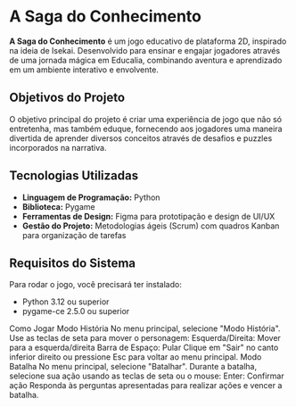 # A Saga do Conhecimento

**A Saga do Conhecimento** é um jogo educativo de plataforma 2D, inspirado na ideia de Isekai. Desenvolvido para ensinar e engajar jogadores através de uma jornada mágica em Educalia, combinando aventura e aprendizado em um ambiente interativo e envolvente.

## Objetivos do Projeto

O objetivo principal do projeto é criar uma experiência de jogo que não só entretenha, mas também eduque, fornecendo aos jogadores uma maneira divertida de aprender diversos conceitos através de desafios e puzzles incorporados na narrativa.

## Tecnologias Utilizadas

- **Linguagem de Programação:** Python
- **Biblioteca:** Pygame
- **Ferramentas de Design:** Figma para prototipação e design de UI/UX
- **Gestão do Projeto:** Metodologias ágeis (Scrum) com quadros Kanban para organização de tarefas

## Requisitos do Sistema

Para rodar o jogo, você precisará ter instalado:
- Python 3.12 ou superior
- pygame-ce 2.5.0 ou superior


Como Jogar
Modo História
No menu principal, selecione "Modo História".
Use as teclas de seta para mover o personagem:
Esquerda/Direita: Mover para a esquerda/direita
Barra de Espaço: Pular
Clique em "Sair" no canto inferior direito ou pressione Esc para voltar ao menu principal.
Modo Batalha
No menu principal, selecione "Batalhar".
Durante a batalha, selecione sua ação usando as teclas de seta ou o mouse:
Enter: Confirmar ação
Responda às perguntas apresentadas para realizar ações e vencer a batalha.


